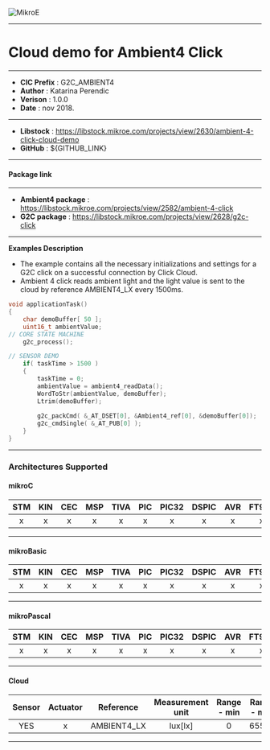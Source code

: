 ![MikroE](http://www.mikroe.com/img/designs/beta/logo_small.png)

---

# Cloud demo for Ambient4 Click

---

- **CIC Prefix**  : G2C_AMBIENT4
- **Author**      : Katarina Perendic
- **Verison**     : 1.0.0
- **Date**        : nov 2018.

---

- **Libstock** : https://libstock.mikroe.com/projects/view/2630/ambient-4-click-cloud-demo
- **GitHub**   : ${GITHUB_LINK}

---
#### Package link
---

- **Ambient4 package**     : https://libstock.mikroe.com/projects/view/2582/ambient-4-click
- **G2C package**           : https://libstock.mikroe.com/projects/view/2628/g2c-click

---

**Examples Description**

- The example contains all the necessary initializations and 
  settings for a G2C click on a successful connection by Click Cloud.
- Ambient 4 click reads ambient light and the light value 
  is sent to the cloud by reference AMBIENT4_LX every 1500ms.   


```.c
void applicationTask()
{
    char demoBuffer[ 50 ];
    uint16_t ambientValue;
// CORE STATE MACHINE
    g2c_process();

// SENSOR DEMO
    if( taskTime > 1500 )
    {
        taskTime = 0;
        ambientValue = ambient4_readData();
        WordToStr(ambientValue, demoBuffer);
        Ltrim(demoBuffer);
        
        g2c_packCmd( &_AT_DSET[0], &Ambient4_ref[0], &demoBuffer[0]);
        g2c_cmdSingle( &_AT_PUB[0] );
    }
}
```
---
### Architectures Supported

#### mikroC

| STM | KIN | CEC | MSP | TIVA | PIC | PIC32 | DSPIC | AVR | FT90x |
|:-:|:-:|:-:|:-:|:-:|:-:|:-:|:-:|:-:|:-:|
| x | x | x | x | x | x | x | x | x | x |

---
#### mikroBasic

| STM | KIN | CEC | MSP | TIVA | PIC | PIC32 | DSPIC | AVR | FT90x |
|:-:|:-:|:-:|:-:|:-:|:-:|:-:|:-:|:-:|:-:|
| x | x | x | x | x | x | x | x | x | x |

---
#### mikroPascal

| STM | KIN | CEC | MSP | TIVA | PIC | PIC32 | DSPIC | AVR | FT90x |
|:-:|:-:|:-:|:-:|:-:|:-:|:-:|:-:|:-:|:-:|
| x | x | x | x | x | x | x | x | x | x |

---
#### Cloud

| Sensor | Actuator | Reference | Measurement unit | Range - min  | Range - max |
|:------:|:--------:|:-----:|:-----:|:------------:|:-----------:|
| YES | x | AMBIENT4_LX | lux[lx] | 0 | 65536 | 
---

